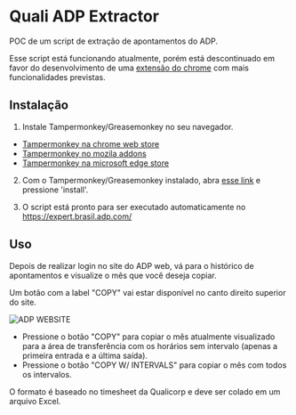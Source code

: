 # Quali ADP Extractor

POC de um script de extração de apontamentos do ADP.

Esse script está funcionando atualmente, porém está descontinuado em favor do desenvolvimento de uma [extensão do chrome](https://cdn.discordapp.com/attachments/842058104844714004/884799525003358249/unknown.png) com mais funcionalidades previstas.

## Instalação

1. Instale Tampermonkey/Greasemonkey no seu navegador.
  * [Tampermonkey na chrome web store](https://chrome.google.com/webstore/detail/tampermonkey/dhdgffkkebhmkfjojejmpbldmpobfkfo?hl=en)
  * [Tampermonkey no mozila addons](https://addons.mozilla.org/en-US/firefox/addon/tampermonkey/)
  * [Tampermonkey na microsoft edge store](https://microsoftedge.microsoft.com/addons/detail/tampermonkey/iikmkjmpaadaobahmlepeloendndfphd)

2. Com o Tampermonkey/Greasemonkey instalado, abra [esse link](https://github.com/AndradeMatheus/ADPQualiExtractor/raw/master/src/ADPQualiExtractor.user.js) e pressione 'install'.

3. O script está pronto para ser executado automaticamente no https://expert.brasil.adp.com/

## Uso

Depois de realizar login no site do ADP web, vá para o histórico de apontamentos e visualize o mês que você deseja copiar.

Um botão com a label "COPY" vai estar disponível no canto direito superior do site.

![ADP WEBSITE](https://i.imgur.com/7N4nSdz.png)

* Pressione o botão "COPY" para copiar o mês atualmente visualizado para a área de transferência com os horários sem intervalo (apenas a primeira entrada e a última saída).
* Pressione o botão "COPY W/ INTERVALS" para copiar o mês com todos os intervalos.

O formato é baseado no timesheet da Qualicorp e deve ser colado em um arquivo Excel.
